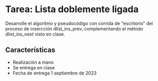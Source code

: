 # Tarea: Lista doblemente ligada
Desarrolle el algoritmo y pseudocódigo con corrida de "escritorio" del proceso de insercción dlist_ins_prev, complementando el método dlist_ins_next visto en clase.

## Características
- Realización a mano
- Se entrega en clase
- Fecha de entrega 1 septiembre de 2023